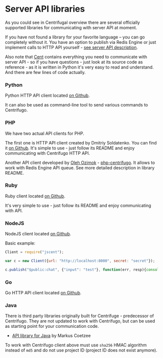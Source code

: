# Server API libraries

As you could see in Centrifugal overview there are several officially supported libraries
for communicating with server API at moment.

If you have not found a library for your favorite language – you can go completely
without it. You have an option to publish via Redis Engine or just implement
calls to HTTP API yourself - [see server API description](../server/api.md).

Also note that [Cent](https://github.com/centrifugal/cent) contains everything you
need to communicate with server API - so if you have questions - just look at
its source code as reference - as it is written in Python it's very easy to read
and understand. And there are few lines of code actually.

### Python

Python HTTP API client located [on Github](https://github.com/centrifugal/cent).

It can also be used as command-line tool to send various commands to Centrifugo.

### PHP

We have two actual API clients for PHP.

The first one is HTTP API client created by Dmitriy Soldatenko. You can find it [on Github](https://github.com/sl4mmer/phpcent).
It's simple to use - just follow its README and enjoy communicating with Centrifugo HTTP API.

Another API client developed by [Oleh Ozimok](https://github.com/oleh-ozimok) - [php-centrifugo](https://github.com/oleh-ozimok/php-centrifugo).
It allows to work with Redis Engine API queue. See more detailed description in library README.

### Ruby

Ruby client located [on Github](https://github.com/centrifugal/rubycent).

It's very simple to use - just follow its README and enjoy communicating with API.


### NodeJS

NodeJS client located [on Github](https://github.com/centrifugal/jscent).

Basic example:

```javascript
Client = require("jscent");

var c = new Client({url: "http://localhost:8000", secret: "secret"});

c.publish("$public:chat", {"input": "test"}, function(err, resp){console.log(err, resp)});
```

### Go

Go HTTP API client located [on Github](https://github.com/centrifugal/gocent).


### Java

There is third party libraries originally built for Centrifuge - predecessor of Centrifugo.
They are not updated to work with Centrifugo, but can be used as starting point for
your communication code.

* [API library for Java](https://github.com/mcoetzee/centrifuge-publisher) by Markus Coetzee

To work with Centrifugo client above must use `sha256` HMAC algorithm instead of `md5` and
do not use project ID (project ID does not exist anymore).
